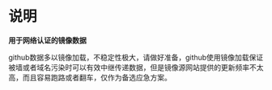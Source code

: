 # 说明

**用于网络认证的镜像数据**

github数据多以镜像加载，不稳定性极大，请做好准备，github使用镜像加载保证被墙或者域名污染时可以有效中继传递数据，但是镜像源网站提供的更新频率不太高，而且容易跑路或者翻车，仅作为备选应急方案。